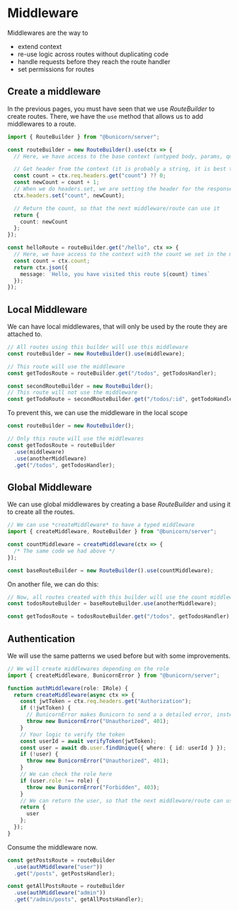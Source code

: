 # Middleware

Middlewares are the way to

- extend context
- re-use logic across routes without duplicating code
- handle requests before they reach the route handler
- set permissions for routes

## Create a middleware

In the previous pages, you must have seen that we use _RouteBuilder_ to create routes. There, we have the `use` method that allows us to add middlewares to a route.

```ts
import { RouteBuilder } from "@bunicorn/server";

const routeBuilder = new RouteBuilder().use(ctx => {
  // Here, we have access to the base context (untyped body, params, query, etc)

  // Get header from the context (it is probably a string, it is best to cast on a real use case)
  const count = ctx.req.headers.get("count") ?? 0;
  const newCount = count + 1;
  // When we do headers.set, we are setting the header for the response, when we send the response, it will be sent with the headers we set
  ctx.headers.set("count", newCount);

  // Return the count, so that the next middleware/route can use it
  return {
    count: newCount
  };
});

const helloRoute = routeBuilder.get("/hello", ctx => {
  // Here, we have access to the context with the count we set in the middleware, it is also typed
  const count = ctx.count;
  return ctx.json({
    message: `Hello, you have visited this route ${count} times`
  });
});
```

## Local Middleware

We can have local middlewares, that will only be used by the route they are attached to.

```ts
// All routes using this builder will use this middleware
const routeBuilder = new RouteBuilder().use(middleware);

// This route will use the middleware
const getTodosRoute = routeBuilder.get("/todos", getTodosHandler);

const secondRouteBuilder = new RouteBuilder();
// This route will not use the middleware
const getTodoRoute = secondRouteBuilder.get("/todos/:id", getTodoHandler);
```

To prevent this, we can use the middleware in the local scope

```ts
const routeBuilder = new RouteBuilder();

// Only this route will use the middlewares
const getTodosRoute = routeBuilder
  .use(middleware)
  .use(anotherMiddleware)
  .get("/todos", getTodosHandler);
```

## Global Middleware

We can use global middlewares by creating a base _RouteBuilder_ and using it to create all the routes.

```ts
// We can use *createMiddleware* to have a typed middleware
import { createMiddleware, RouteBuilder } from "@bunicorn/server";

const countMiddleware = createMiddleware(ctx => {
  /* The same code we had above */
});

const baseRouteBuilder = new RouteBuilder().use(countMiddleware);
```

On another file, we can do this:

```ts
// Now, all routes created with this builder will use the count middleware and the another middleware
const todosRouteBuilder = baseRouteBuilder.use(anotherMiddleware);

const getTodosRoute = todosRouteBuilder.get("/todos", getTodosHandler);
```

## Authentication

We will use the same patterns we used before but with some improvements.

```ts
// We will create middlewares depending on the role
import { createMiddleware, BunicornError } from "@bunicorn/server";

function authMiddleware(role: IRole) {
  return createMiddleware(async ctx => {
    const jwtToken = ctx.req.headers.get("Authorization");
    if (!jwtToken) {
      // BunicornError makes Bunicorn to send a a detailed error, instead of sending status 500.
      throw new BunicornError("Unauthorized", 401);
    }
    // Your logic to verify the token
    const userId = await verifyToken(jwtToken);
    const user = await db.user.findUnique({ where: { id: userId } });
    if (!user) {
      throw new BunicornError("Unauthorized", 401);
    }
    // We can check the role here
    if (user.role !== role) {
      throw new BunicornError("Forbidden", 403);
    }
    // We can return the user, so that the next middleware/route can use it
    return {
      user
    };
  });
}
```

Consume the middleware now.

```ts
const getPostsRoute = routeBuilder
  .use(authMiddleware("user"))
  .get("/posts", getPostsHandler);

const getAllPostsRoute = routeBuilder
  .use(authMiddleware("admin"))
  .get("/admin/posts", getAllPostsHandler);
```
